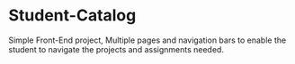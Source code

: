 # Student-Catalog
Simple Front-End project, Multiple pages and navigation bars to enable the student to navigate the projects and assignments needed.

